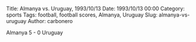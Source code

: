 Title: Almanya vs. Uruguay, 1993/10/13
Date: 1993/10/13 00:00
Category: sports
Tags: football, football scores, Almanya, Uruguay
Slug: almanya-vs-uruguay
Author: carbonero


Almanya 5 - 0 Uruguay
